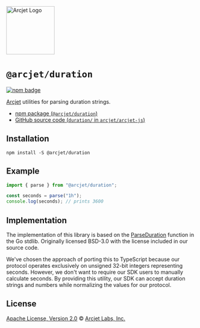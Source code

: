 <a href="https://arcjet.com" target="_arcjet-home">
  <picture>
    <source media="(prefers-color-scheme: dark)" srcset="https://arcjet.com/logo/arcjet-dark-lockup-voyage-horizontal.svg">
    <img src="https://arcjet.com/logo/arcjet-light-lockup-voyage-horizontal.svg" alt="Arcjet Logo" height="128" width="auto">
  </picture>
</a>

# `@arcjet/duration`

<p>
  <a href="https://www.npmjs.com/package/@arcjet/duration">
    <picture>
      <source media="(prefers-color-scheme: dark)" srcset="https://img.shields.io/npm/v/%40arcjet%2Fduration?style=flat-square&label=%E2%9C%A6Aj&labelColor=000000&color=5C5866">
      <img alt="npm badge" src="https://img.shields.io/npm/v/%40arcjet%2Fduration?style=flat-square&label=%E2%9C%A6Aj&labelColor=ECE6F0&color=ECE6F0">
    </picture>
  </a>
</p>

[Arcjet][arcjet] utilities for parsing duration strings.

- [npm package (`@arcjet/duration`)](https://www.npmjs.com/package/@arcjet/duration)
- [GitHub source code (`duration/` in `arcjet/arcjet-js`)](https://github.com/arcjet/arcjet-js/tree/main/duration)

## Installation

```shell
npm install -S @arcjet/duration
```

## Example

```ts
import { parse } from "@arcjet/duration";

const seconds = parse("1h");
console.log(seconds); // prints 3600
```

## Implementation

The implementation of this library is based on the [ParseDuration][go-parser]
function in the Go stdlib. Originally licensed BSD-3.0 with the license included
in our source code.

We've chosen the approach of porting this to TypeScript because our protocol
operates exclusively on unsigned 32-bit integers representing seconds. However,
we don't want to require our SDK users to manually calculate seconds. By
providing this utility, our SDK can accept duration strings and numbers while
normalizing the values for our protocol.

## License

[Apache License, Version 2.0][apache-license] © [Arcjet Labs, Inc.][arcjet]

[arcjet]: https://arcjet.com
[go-parser]: https://github.com/golang/go/blob/c18ddc84e1ec6406b26f7e9d0e1ee3d1908d7c27/src/time/format.go#L1589-L1686
[apache-license]: http://www.apache.org/licenses/LICENSE-2.0
